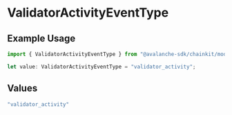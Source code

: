 # ValidatorActivityEventType

## Example Usage

```typescript
import { ValidatorActivityEventType } from "@avalanche-sdk/chainkit/models/components";

let value: ValidatorActivityEventType = "validator_activity";
```

## Values

```typescript
"validator_activity"
```